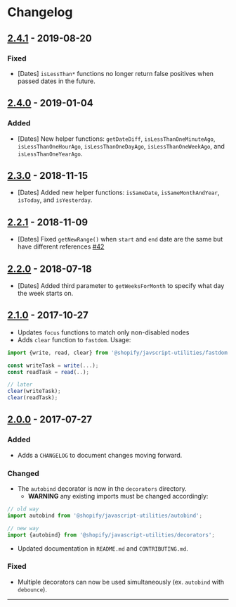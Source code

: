 # Changelog

<!--## [Unreleased]-->

## [2.4.1] - 2019-08-20

### Fixed

- [Dates] `isLessThan*` functions no longer return false positives when passed dates in the future.

## [2.4.0] - 2019-01-04

### Added

- [Dates] New helper functions: `getDateDiff`, `isLessThanOneMinuteAgo`, `isLessThanOneHourAgo`, `isLessThanOneDayAgo`, `isLessThanOneWeekAgo`, and `isLessThanOneYearAgo`.

## [2.3.0] - 2018-11-15

- [Dates] Added new helper functions: `isSameDate`, `isSameMonthAndYear`, `isToday`, and `isYesterday`.

## [2.2.1] - 2018-11-09

- [Dates] Fixed `getNewRange()` when `start` and `end` date are the same but have different references [#42](https://github.com/Shopify/javascript-utilities/pull/42)

## [2.2.0] - 2018-07-18

- [Dates] Added third parameter to `getWeeksForMonth` to specify what day the week starts on.

## [2.1.0] - 2017-10-27

- Updates `focus` functions to match only non-disabled nodes
- Adds `clear` function to `fastdom`. Usage:

```ts
import {write, read, clear} from '@shopify/javscript-utilities/fastdom';

const writeTask = write(...);
const readTask = read(..);

// later
clear(writeTask);
clear(readTask);
```

## [2.0.0] - 2017-07-27

### Added

- Adds a `CHANGELOG` to document changes moving forward.

### Changed

- The `autobind` decorator is now in the `decorators` directory.
  - **WARNING** any existing imports must be changed accordingly:

```ts
// old way
import autobind from '@shopify/javascript-utilities/autobind';

// new way
import {autobind} from '@shopify/javascript-utilities/decorators';
```

- Updated documentation in `README.md` and `CONTRIBUTING.md`.

### Fixed

- Multiple decorators can now be used simultaneously (ex. `autobind` with `debounce`).

---

[unreleased]: https://github.com/shopify/javascript-utilities/compare/v2.4.1...HEAD
[2.4.1]: https://github.com/shopify/javascript-utilities/compare/v2.3.0...v2.4.1
[2.4.0]: https://github.com/shopify/javascript-utilities/compare/v2.3.0...v2.4.0
[2.3.0]: https://github.com/shopify/javascript-utilities/compare/v2.2.1...v2.3.0
[2.2.1]: https://github.com/shopify/javascript-utilities/compare/v2.2.0...v2.2.1
[2.2.0]: https://github.com/shopify/javascript-utilities/compare/v2.1.0...v2.2.0
[2.1.0]: https://github.com/shopify/javascript-utilities/compare/v2.0.0...v2.1.0
[2.0.0]: https://github.com/shopify/javascript-utilities/compare/v1.1.6...v2.0.0

